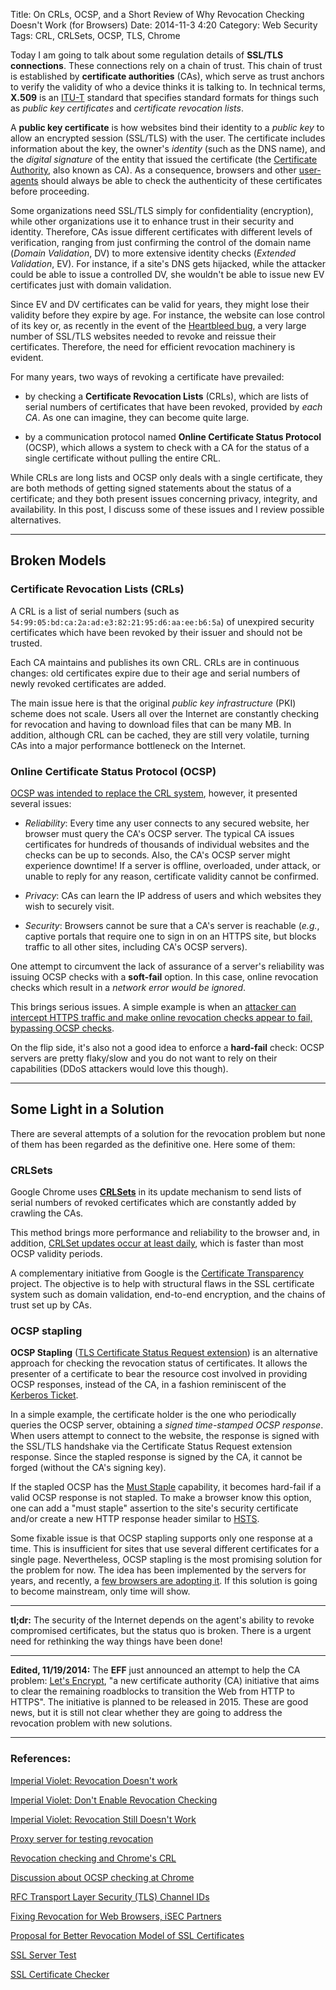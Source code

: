 Title: On CRLs, OCSP, and a Short Review of Why Revocation Checking Doesn't Work (for Browsers)
Date: 2014-11-3 4:20
Category: Web Security
Tags: CRL, CRLSets, OCSP, TLS, Chrome


Today I am going to talk about some regulation details of **SSL/TLS connections**. These connections rely on a chain of trust. This chain of trust is established by **certificate authorities** (CAs), which serve as trust anchors to verify the validity of who a device thinks it is talking to. In technical terms, **X.509** is an [ITU-T](http://en.wikipedia.org/wiki/ITU-T) standard that specifies standard formats for things such as *public key certificates* and *certificate revocation lists*.

A **public key certificate** is how websites bind their identity to a *public key* to allow an encrypted session (SSL/TLS) with the user. The certificate includes information about the key, the owner's *identity* (such as the DNS name), and the *digital signature* of the entity that issued the certificate (the [Certificate Authority](http://en.wikipedia.org/wiki/Certificate_authority), also known as CA).  As a consequence, browsers and other [user-agents](http://en.wikipedia.org/wiki/User_agent) should always be able to check the authenticity of these certificates before proceeding.

Some organizations need SSL/TLS simply for confidentiality (encryption), while other organizations use it to enhance trust in their security and identity. Therefore, CAs issue different certificates with different levels of verification, ranging from just confirming the control of the domain name (*Domain Validation*, DV) to more extensive identity checks (*Extended Validation*, EV). For instance, if a site's DNS gets hijacked, while the attacker could be able to issue a controlled DV, she wouldn't be able to issue new EV certificates just with domain validation.

Since EV and DV certificates can be valid for years, they might lose their validity before they expire by age.  For instance, the website can lose control of its key or, as recently in the event of the [Heartbleed bug](http://heartbleed.com/), a very large number of SSL/TLS websites needed to revoke and reissue their certificates. Therefore, the need for efficient revocation machinery is evident.

For many years,  two ways of revoking a certificate have prevailed:

* by checking a  **Certificate Revocation Lists** (CRLs), which are lists of serial numbers of certificates that have been revoked, provided by *each CA*. As one can imagine, they can become quite large.

* by a communication protocol named **Online Certificate Status Protocol** (OCSP), which allows a system to check with a CA for the status of a single certificate without pulling the entire CRL.


While CRLs are long lists and OCSP only deals with a single certificate, they are both methods of getting signed statements about the status of a certificate; and they both present issues concerning privacy, integrity, and availability. In this post, I discuss some of these issues and I review possible alternatives.



----
## Broken Models



### Certificate Revocation Lists (CRLs)


A CRL is a list of  serial numbers (such as ```54:99:05:bd:ca:2a:ad:e3:82:21:95:d6:aa:ee:b6:5a```) of unexpired security certificates which have been revoked by their issuer and should not be trusted.

Each CA maintains and publishes its own CRL. CRLs are in continuous changes: old certificates expire due to their age and serial numbers of newly revoked certificates are added.

The main issue here is that the original *public key infrastructure* (PKI) scheme does not scale. Users all over the Internet are constantly checking for revocation and having to download files that can be many MB.  In addition, although CRL can be cached, they are still very volatile, turning CAs into a major performance bottleneck on the Internet.



### Online Certificate Status Protocol (OCSP)

[OCSP was intended to replace the CRL system](https://tools.ietf.org/html/rfc2560), however, it presented several issues:

* *Reliability*: Every time any user connects to any secured website, her browser must query the CA's OCSP server. The typical CA issues certificates for hundreds of thousands of individual websites and the checks can be up to seconds.  Also, the CA's OCSP server might experience downtime! If a server is offline, overloaded, under attack, or unable to reply for any reason, certificate validity cannot be confirmed.

* *Privacy*: CAs can learn the IP address of users and which websites they wish to securely visit.

* *Security*: Browsers cannot be sure that a CA's server is reachable (*e.g.*, captive portals that require one to sign in on an HTTPS site, but blocks traffic to all other sites, including CA's OCSP servers).


One attempt to circumvent the lack of assurance of a server's reliability was issuing OCSP checks with a **soft-fail** option. In this case, online revocation checks which result in a *network error would be ignored*.

This brings serious issues. A simple example is when an [attacker can intercept HTTPS traffic and make online revocation checks appear to fail, bypassing OCSP checks](http://www.thoughtcrime.org/papers/ocsp-attack.pdf).

On the flip side, it's also not a good idea to enforce a **hard-fail** check:  OCSP servers are pretty flaky/slow and you do not want to rely on their capabilities (DDoS attackers would love this though).



----
## Some Light in a Solution

There are several attempts of a solution for the revocation problem but none of them has been regarded as the definitive one. Here some of them:

### CRLSets


Google Chrome uses [**CRLSets**](https://dev.chromium.org/Home/chromium-security/crlsets) in its update mechanism to send lists of serial numbers of revoked certificates which are constantly added by crawling the CAs.

This method brings more performance and reliability to the browser and, in addition, [CRLSet updates occur at least daily](https://www.imperialviolet.org/2014/04/19/revchecking.html), which is faster than most OCSP validity periods.

A complementary initiative from Google is the  [Certificate Transparency](http://www.certificate-transparency.org/what-is-ct) project. The objective is to help with structural flaws in the SSL certificate system such as domain validation, end-to-end encryption, and the chains of trust set up by CAs.




### OCSP stapling


**OCSP Stapling** ([TLS Certificate Status Request extension](http://tools.ietf.org/html/draft-hallambaker-tlssecuritypolicy-03)) is an alternative approach for checking the revocation status of certificates. It allows the presenter of a certificate to bear the resource cost involved in providing OCSP responses, instead of the CA, in a fashion reminiscent of the [Kerberos Ticket](http://en.wikipedia.org/wiki/Kerberos_(protocol)).

In a simple example, the certificate holder is the one who periodically queries the OCSP server, obtaining a *signed time-stamped OCSP response*. When users attempt to connect to the website, the response is signed with the SSL/TLS handshake via the Certificate Status Request extension response. Since the stapled response is signed by the CA, it cannot be forged (without the CA's signing key).

If the stapled OCSP has the [Must Staple](http://tools.ietf.org/html/draft-hallambaker-muststaple-00) capability, it becomes hard-fail if a valid OCSP response is not stapled. To make a browser know this option, one can add a "must staple" assertion to the site's security certificate and/or create a new HTTP response header similar to [HSTS](http://en.wikipedia.org/wiki/HTTP_Strict_Transport_Security).

Some fixable issue is that OCSP stapling supports only one response at a time. This is insufficient for sites that use several different certificates for a single page. Nevertheless, OCSP stapling is the most promising solution for the problem for now. The idea has been implemented by the servers for years, and recently, a [few browsers are adopting it](https://blog.mozilla.org/security/2013/07/29/ocsp-stapling-in-firefox/). If this solution is going to become mainstream, only time will show.


-----

**tl;dr:** The security of the Internet depends on the agent's ability to revoke compromised certificates, but the status quo is broken. There is a urgent need for rethinking the way things have been done!

-----

**Edited, 11/19/2014:** The **EFF** just announced an attempt to help the CA  problem:  [Let's Encrypt](https://www.eff.org/deeplinks/2014/11/certificate-authority-encrypt-entire-web), "a new certificate authority (CA) initiative that aims to clear the remaining roadblocks to transition the Web from HTTP to HTTPS". The initiative is planned to be released in 2015. These are good news, but it is still not clear whether they are going to address the revocation problem with new solutions.




----

### References:

[Imperial Violet: Revocation Doesn't work](https://www.imperialviolet.org/2011/03/18/revocation.html)

[Imperial Violet: Don't Enable Revocation Checking](https://www.imperialviolet.org/2014/04/19/revchecking.html)

[Imperial Violet: Revocation Still Doesn't Work](https://www.imperialviolet.org/2014/04/29/revocationagain.html)

[Proxy server for testing revocation](https://gist.github.com/agl/876829)

[Revocation checking and Chrome's CRL](https://www.imperialviolet.org/2012/02/05/crlsets.html)

[Discussion about OCSP checking at Chrome](https://code.google.com/p/chromium/issues/detail?id=361820)

[RFC Transport Layer Security (TLS) Channel IDs](http://tools.ietf.org/html/draft-balfanz-tls-channelid-00)

[Fixing Revocation for Web Browsers, iSEC Partners](https://www.isecpartners.com/media/17919/revocation-whitepaper_pdf__2_.pdf)

[Proposal for Better Revocation Model of SSL Certificates](https://wiki.mozilla.org/images/e/e3/SSLcertRevocation.pdf)



[SSL Server Test](https://www.ssllabs.com/ssltest/)

[SSL Certificate Checker](https://www.digicert.com/help/)

